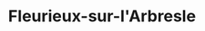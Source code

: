 ---
title: Fleurieux-sur-l'Arbresle
url: /fleurieux-sur-larbresle/
latitude: 45.836
longitude: 4.651
---
